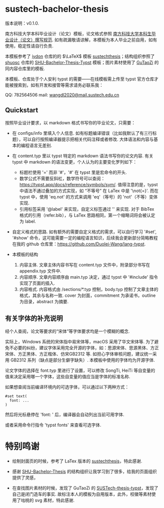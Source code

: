 # sustech-bachelor-thesis

版本说明：v0.1.0.

南方科技大学本科毕业设计（论文）模板，论文格式参照 [南方科技大学本科生毕业设计（论文）撰写规范](https://tao.sustech.edu.cn/studentService/graduation_project.html). 如有疏漏敬请谅解，本模板为本人毕业之前自用，如有使用，稳定性请自行负责. 

本模板参考了 [iydon](https://github.com/iydon) 仓库的的 $\LaTeX$ 模板 [sustechthesis](https://github.com/iydon/sustechthesis)；结构组织参照了 [shuosc](https://github.com/shuosc) 仓库的 [SHU-Bachelor-Thesis-Typst](https://github.com/shuosc/SHU-Bachelor-Thesis-Typst) 模板；图片素材使用了 [GuTaoZi](https://github.com/GuTaoZi) 的同内容仓库里的模板.

本模板、仓库处于个人安利 typst 的需要——在线模板需上传至 typst 官方仓库才能被搜索到，如有开发和接管等需求请务必联系我：

QQ: 782564506
mail: wangdl2020@mail.sustech.edu.cn

## Quickstart

按照毕业设计要求，以 markdown 格式书写你的毕业论文，只需要：

- 在 configs/info 里填入个人信息.
  如有标题编译错误（比如我默认了有三行标题），可以自行按照编译器提示把相关代码注释或者修改. 大体语法和内容与基本的编程语言无差别.

- 在 content.typ 里以 typst 特定的 markdown 语法书写你的论文内容. 
  有关 typst 中 markdown 的语法变更，个人认为的主要变化罗列如下：
  - 标题栏使用 '=' 而非 '#'，'#' 在 typst 里是宏命令的开头.
  - 数学公式不需要反斜杠，数学符号可以查阅：https://typst.app/docs/reference/symbols/sym/. 值得注意的是，typst 中语法不通过叠加的方式实现，如 “不等号” 在 LaTex 中是 '\not{=}'. 而在 typst 中，使用 'eq.not' 的方式来调用 'eq'（等号）的 'not'（不等）变体实现.
  - 引用标签采用 '@label' 来实现，自定义标签通过 '<label-title>' 来实现. 对于 BibTex 格式的引用（refer.bib），与 LaTex 思路相同，第一个缩略词将会被认定为 label.
  
- 自定义格式的思路.
  如有额外的需要自定义格式的需求，可以自行学习 '#set', '#show' 命令，这可能需要一定的编程语言知识，后续我会更新部分简略教程在我的 github 仓库里：https://github.com/Duolei-Wang/lang-typst.

- 本模板的结构
  1. 内容主体. 文章主体内容书写在 content.typ 文件中，附录部分书写在 appendix.typ 文件中.
  2. 内容顺序. 文章内容顺序由 main.typ 决定，通过 typst 中 '#include' 指令实现了页面的插入. 
  3. 内容格式. 内容格式由 /sections/*.typ 控制，body.typ 控制了文章主体的格式，其余与名称一致. cover 为封面，commitment 为承诺书，outline 为目录，abstract 为摘要.


## 有关字体的补充说明

经个人查阅，论文等要求的“宋体”等字体要求均是一个模糊的概念. 

实际上，Windows 系统的宋体指中易宋体等，macOS 采用了华文宋体等. 为了避免不必要的纠纷，建议字体采用完全开源的字体，如：思源宋体、思源黑体、方正宋体、方正黑体、方正楷体、仿宋GB2312 等. 如担心字体审核问题，建议统一采用 GB2312 系列（缺点是部分生僻字缺失）. 本模板中使用的字体均为开源字体.

论文字体的选择在 font.typ 里进行了设置，可以修改 SongTi, HeiTi 等自变量的值来决定采用哪一个字体，这些自变量的值应当是字体的标准名称. 

如果想查阅当前编译环境内的可选字体，可以通过以下两种方式：

```typst
#set text(
  font: ...
)
```

然后将光标悬停在 'font: ' 后，编译器会自动列出当前可用字体. 

或者采用命令行指令 'typst fonts' 来查看可选字体.

# 特别鸣谢

- 绘制封面页的时候，参考了 LaTex 版本的 [sustechthesis](https://github.com/iydon/sustechthesis)，特此感谢. 

- 感谢 [SHU-Bachelor-Thesis](https://github.com/shuosc/SHU-Bachelor-Thesis-Typst) 的结构组织让我学习到了很多，给我的页面组织提供了灵感，

- 在查找图片素材的时候，发现了 GuTaoZi 的 [SUSTech-thesis-typst](https://github.com/GuTaoZi/SUSTech-thesis-typst)，发现了自己是闭门造车的事实. 故标注本人的模板为自用版本，此外，校徽等素材使用了咕桃的 svg 素材，特此感谢. 